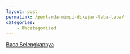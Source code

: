 ```yaml
---
layout: post
permalink: /pertanda-mimpi-dikejar-laba-laba/
categories:
    - Uncategorized
---
```


[Baca Selengkapnya](/07)